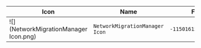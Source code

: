 | Icon | Name | File ID |
| ---  | ---  | ---     |
| ![](NetworkMigrationManager Icon.png) | `NetworkMigrationManager Icon` | `-1150161563826500304` |
